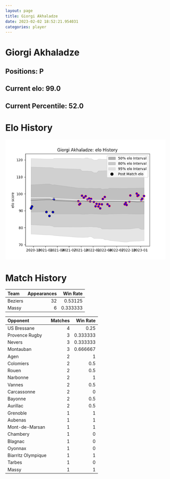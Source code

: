 ```yaml
---  
layout: page  
title: Giorgi Akhaladze  
date: 2023-02-02 18:52:21.954031  
categories: player  
---
```

# Giorgi Akhaladze

## Positions: P

## Current elo: 99.0

## Current Percentile: 52.0

# Elo History


![elo history](history_GiorgiAkhaladze.png)
# Match History


| Team    |   Appearances |   Win Rate |
|:--------|--------------:|-----------:|
| Beziers |            32 |   0.53125  |
| Massy   |             6 |   0.333333 |

| Opponent           |   Matches |   Win Rate |
|:-------------------|----------:|-----------:|
| US Bressane        |         4 |   0.25     |
| Provence Rugby     |         3 |   0.333333 |
| Nevers             |         3 |   0.333333 |
| Montauban          |         3 |   0.666667 |
| Agen               |         2 |   1        |
| Colomiers          |         2 |   0.5      |
| Rouen              |         2 |   0.5      |
| Narbonne           |         2 |   1        |
| Vannes             |         2 |   0.5      |
| Carcassonne        |         2 |   0        |
| Bayonne            |         2 |   0.5      |
| Aurillac           |         2 |   0.5      |
| Grenoble           |         1 |   1        |
| Aubenas            |         1 |   1        |
| Mont-de-Marsan     |         1 |   1        |
| Chambery           |         1 |   0        |
| Blagnac            |         1 |   0        |
| Oyonnax            |         1 |   0        |
| Biarritz Olympique |         1 |   1        |
| Tarbes             |         1 |   0        |
| Massy              |         1 |   1        |